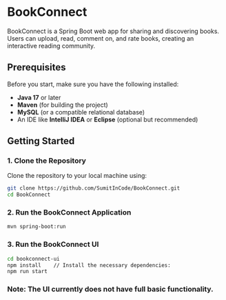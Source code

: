 # BookConnect
BookConnect is a Spring Boot web app for sharing and discovering books. Users can upload, read, comment on, and rate books, creating an interactive reading community.

## Prerequisites

Before you start, make sure you have the following installed:

- **Java 17** or later
- **Maven** (for building the project)
- **MySQL** (or a compatible relational database)
- An IDE like **IntelliJ IDEA** or **Eclipse** (optional but recommended)

## Getting Started

### 1. Clone the Repository

Clone the repository to your local machine using:

```bash
git clone https://github.com/SumitInCode/BookConnect.git
cd BookConnect
```

### 2. Run the BookConnect Application

```bash
mvn spring-boot:run
```

### 3. Run the BookConnect UI

```bash
cd bookconnect-ui
npm install    // Install the necessary dependencies:
npm run start 
```

 ### Note: The UI currently does not have full basic functionality.